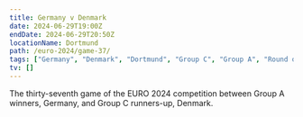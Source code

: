 ```yaml
---
title: Germany v Denmark
date: 2024-06-29T19:00Z
endDate: 2024-06-29T20:50Z
locationName: Dortmund
path: /euro-2024/game-37/
tags: ["Germany", "Denmark", "Dortmund", "Group C", "Group A", "Round of 16", "EURO 2024"]
tv: []
---
```

The thirty-seventh game of the EURO 2024 competition between Group A winners, Germany, and Group C runners-up, Denmark.

